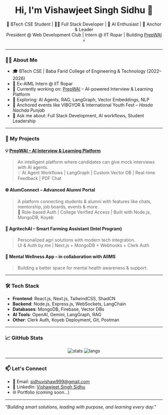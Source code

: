 <h1 align="center">Hi, I'm Vishawjeet Singh Sidhu 👋</h1>

<p align="center">
  🚀 BTech CSE Student | 👨‍💻 Full Stack Developer | 🤖 AI Enthusiast | 🎤 Anchor & Leader<br>
  President @ Web Development Club | Intern @ IIT Ropar | Building <a href="https://prepwai.com" target="_blank">PrepWAI</a> ⚡
</p>

---

### 👨‍💼 About Me

- 🎓 BTech CSE | Baba Farid College of Engineering & Technology (2022–2026)
- 💼 Ex-AIML Intern @ IIT Ropar
- 🌱 Currently working on: [PrepWAI](https://prepwai.com) – AI-powered Interview & Learning Platform
- 🧠 Exploring: AI Agents, RAG, LangGraph, Vector Embeddings, NLP
- 🎤 Anchored events like VIBGYOR & International Youth Fest – *Hasda Nachda Punjab*
- 💬 Ask me about: Full Stack Development, AI workflows, Student Leadership

---

### 🚀 My Projects

#### 💡 [PrepWAI – AI Interview & Learning Platform](https://prepwai.com)
> An intelligent platform where candidates can give mock interviews with AI agents.  
> 💡 AI Agent Workflows | LangGraph | Custom Vector DB | Real-time Feedback | PDF Chat

#### 🌐 AlumConnect – Advanced Alumni Portal
> A platform connecting students & alumni with features like chats, mentorship, job boards, events & more.  
> 🔐 Role-based Auth | College Verified Access | Built with Node.js, MongoDB, Koyeb

#### 🌱 AgritechAI – Smart Farming Assistant (Intel Program)
> Personalized agri solutions with modern tech integration.  
> UI & Auth by me | Next.js + MongoDB + Webhooks + Clerk Auth

#### 🧠 Mental Wellness App – in collaboration with AIIMS
> Building a better space for mental health awareness & support.

---

### 🛠 Tech Stack

- **Frontend**: React.js, Next.js, TailwindCSS, ShadCN
- **Backend**: Node.js, Express.js, WebSockets, LangChain
- **Databases**: MongoDB, Firebase, Vector DBs
- **AI Tools**: OpenAI, Gemini, LangGraph, RAG
- **Other**: Clerk Auth, Koyeb Deployment, Git, Postman

---

### 📈 GitHub Stats

<p align="center">
  <img src="https://github-readme-stats.vercel.app/api?username=sidhuvishaw&show_icons=true&theme=tokyonight" alt="stats" />
  <img src="https://github-readme-stats.vercel.app/api/top-langs/?username=sidhuvishaw&layout=compact&theme=tokyonight" alt="langs" />
</p>

---

### 📫 Let's Connect

- 📧 Email: sidhuvishaw999@gmail.com  
- 🔗 LinkedIn: [Vishawjeet Singh Sidhu](https://www.linkedin.com/in/vishawjeet-singh-sidhu/)  
- 🌐 Portfolio (coming soon...)

---

_“Building smart solutions, leading with purpose, and learning every day.”_
